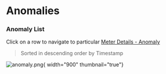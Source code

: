# Anomalies

### Anomaly List

Click on a row to navigate to particular [Meter Details - Anomaly](Meters.md#anomaly-id)
> Sorted in descending order by Timestamp
 
![anomaly.png](anomaly.png){ width="900" thumbnail="true"}